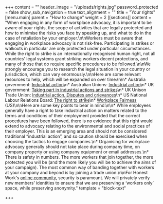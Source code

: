 +++
content = ""
header_image = "/uploads/rights.jpg"
password_protected = false
show_sub_navigation = true
text_alignment = ""
title = "Your rights"
[menu.main]
parent = "How to change"
weight = 2
[[sections]]
content = "When engaging in any form of workplace advocacy, it is important to be aware of your rights, the scope of activities that are legally protected and how to minimise the risks you face by speaking up, and what to do in the case of retaliation by your employer.\n\nWorkers must be aware that engaging in workplace advocacy is not risk-free. Participating in strikes or walkouts in particular are only protected under particular circumstances. While the right to strike is an internationally recognised human right, not all countries' legal systems grant striking workers decent protections, and many of those that do require specific procedures to be followed.\n\nWe strongly encourage you to research the legal situation in your country or jurisdiction, which can vary enormously.\n\nHere are some relevant resources to help, which will be expanded on over time:\n\n* Australia government: [Industrial action](https://www.fairwork.gov.au/how-we-will-help/templates-and-guides/fact-sheets/rights-and-obligations/industrial-action)\n* Australian Unions: [Industrial action](https://www.australianunions.org.au/industrial_action_factsheet#:\\~:text=In%20Australia%20today%20industrial%20action,union%20and%20change%20the%20rules.)\n* UK government: [Taking part in industrial actions and strikes](https://www.gov.uk/industrial-action-strikes/your-employment-rights-during-industrial-action)\n* UK Unison Trade Union: [Industrial action, Disputes and grievances](https://www.unison.org.uk/get-help/knowledge/disputes-grievances/industrial-action/)\n* US National Labour Relations Board: [The right to strike](https://www.nlrb.gov/strikes)\n* [Workplace Fairness](https://www.workplacefairness.org/_blank) (US)\n\nHere are some key points to bear in mind:\n\n* While employees generally have a right to take industrial action on matters related to the terms and conditions of their employment provided that the correct procedures have been followed, there is no evidence that this right would extend to advocacy relating to the environmental and social practices of their employer. This is an emerging area and should not be considered traditional “industrial action”, and so caution should be exercised when choosing the tactics to engage companies.\n* Organising for workplace advocacy generally should not take place during company time, on company property or using company equipment or email addresses.\n* There is safety in numbers. The more workers that join together, the more protected you will be (and the more likely you will be to achieve the aims of your campaign). The most common way of banding together with workers at your company and beyond is by joining a trade union.\n\nFor Honest Work's [online community](https://www.honestwork.org/about/how-it-works/), security is paramount. We will privately verify new members' identities to ensure that we are preserving a ‘workers only’ space, while preserving anonymity."
template = "block-text"

+++
